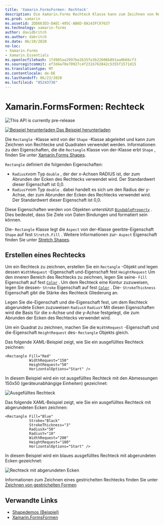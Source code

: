 ```yaml
---
title: 'Xamarin.FormsFormen: Rechteck'
description: Die Xamarin.Forms Rechteck Klasse kann zum Zeichnen von Rechtecke verwendet werden.
ms.prod: xamarin
ms.assetid: 2DD663D3-DAEC-495C-AB6D-8A143FC97637
ms.technology: xamarin-forms
author: davidbritch
ms.author: dabritch
ms.date: 06/20/2020
no-loc:
- Xamarin.Forms
- Xamarin.Essentials
ms.openlocfilehash: 1fd985aa2997be2b35fe3b22606b891aa0b66cf3
ms.sourcegitcommit: ef3d4a70e70927c4f231b763842c5355f1571d15
ms.translationtype: MT
ms.contentlocale: de-DE
ms.lasthandoff: 06/23/2020
ms.locfileid: "85243736"
---
```

# <a name="xamarinforms-shapes-rectangle"></a>Xamarin.FormsFormen: Rechteck

![](~/media/shared/preview.png "This API is currently pre-release")

[![Beispiel herunterladen](~/media/shared/download.png) Das Beispiel herunterladen](https://docs.microsoft.com/samples/xamarin/xamarin-forms-samples/userinterface-shapesdemos/)

Die `Rectangle` -Klasse wird von der `Shape` -Klasse abgeleitet und kann zum Zeichnen von Rechtecke und Quadraten verwendet werden. Informationen zu den Eigenschaften, die die `Rectangle` Klasse von der-Klasse erbt `Shape` , finden Sie unter [ Xamarin.Forms Shapes](index.md).

`Rectangle` definiert die folgenden Eigenschaften:

- `RadiusX`vom Typ `double` , der der x-Achsen RADIUS ist, der zum Abrunden der Ecken des Rechtecks verwendet wird. Der Standardwert dieser Eigenschaft ist 0,0.
- `RadiusY`vom Typ `double` . dabei handelt es sich um den Radius der y-Achse, der zum Abrunden der Ecken des Rechtecks verwendet wird. Der Standardwert dieser Eigenschaft ist 0,0.

Diese Eigenschaften werden von Objekten unterstützt [`BindableProperty`](xref:Xamarin.Forms.BindableProperty) . Dies bedeutet, dass Sie Ziele von Daten Bindungen und formatiert sein können.

Die- `Rectangle` Klasse legt die `Aspect` von der-Klasse geerbte-Eigenschaft `Shape` auf fest `Stretch.Fill` . Weitere Informationen zur- `Aspect` Eigenschaft finden Sie unter [Stretch Shapes](index.md#stretch-shapes).

## <a name="create-a-rectangle"></a>Erstellen eines Rechtecks

Um ein Rechteck zu zeichnen, erstellen Sie ein `Rectangle` -Objekt und legen dessen `WidthRequest` -Eigenschaft und-Eigenschaft fest `HeightRequest` Um den inneren Bereich des Rechtecks zu zeichnen, legen Sie seine- `Fill` Eigenschaft auf fest [`Color`](xref:Xamarin.Forms.Color) . Um dem Rechteck eine Kontur zuzuweisen, legen Sie dessen- `Stroke` Eigenschaft auf fest [`Color`](xref:Xamarin.Forms.Color) . Die- `StrokeThickness` Eigenschaft gibt die Stärke des Rechteck Gliederung an.

Legen Sie die-Eigenschaft und die-Eigenschaft fest, um dem Rechteck abgerundete Ecken zuzuweisen `RadiusX` `RadiusY` Mit diesen Eigenschaften wird die Basis für die x-Achse und die y-Achse festgelegt, die zum Abrunden der Ecken des Rechtecks verwendet wird.

Um ein Quadrat zu zeichnen, machen Sie die `WidthRequest` -Eigenschaft und die-Eigenschaft `HeightRequest` des- `Rectangle` Objekts gleich.

Das folgende XAML-Beispiel zeigt, wie Sie ein ausgefülltes Rechteck zeichnen:

```xaml
<Rectangle Fill="Red"
           WidthRequest="150"
           HeightRequest="50"
           HorizontalOptions="Start" />
```

In diesem Beispiel wird ein rot ausgefülltes Rechteck mit den Abmessungen 150x50 (geräteunabhängige Einheiten) gezeichnet:

![Ausgefülltes Rechteck](rectangle-images/filled.png "Ausgefülltes Rechteck")

Das folgende XAML-Beispiel zeigt, wie Sie ein ausgefülltes Rechteck mit abgerundeten Ecken zeichnen:

```xaml
<Rectangle Fill="Blue"
           Stroke="Black"
           StrokeThickness="3"
           RadiusX="50"
           RadiusY="10"
           WidthRequest="200"
           HeightRequest="100"
           HorizontalOptions="Start" />
```

In diesem Beispiel wird ein blaues ausgefülltes Rechteck mit abgerundeten Ecken gezeichnet:

![Rechteck mit abgerundeten Ecken](rectangle-images/rounded.png "Rechteck mit abgerundeten Ecken")

Informationen zum Zeichnen eines gestrichelten Rechtecks finden Sie unter [Zeichnen von gestrichelten Formen](index.md#draw-dashed-shapes)

## <a name="related-links"></a>Verwandte Links

- [Shapedemos (Beispiel)](https://docs.microsoft.com/samples/xamarin/xamarin-forms-samples/userinterface-shapesdemos/)
- [Xamarin.FormsFormen](index.md)
